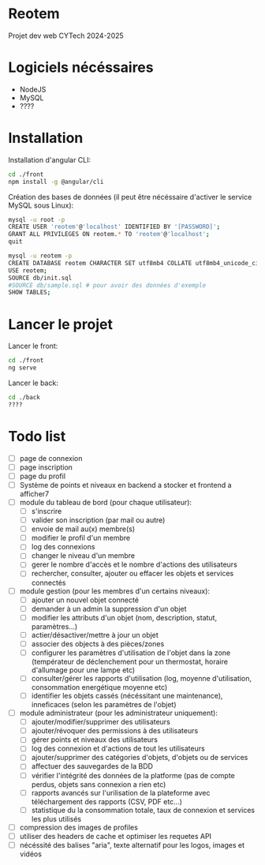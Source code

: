 # Reotem
Projet dev web CYTech 2024-2025

# Logiciels nécéssaires

- NodeJS
- MySQL
- ????

# Installation

Installation d'angular CLI:
```sh
cd ./front
npm install -g @angular/cli
```

Création des bases de données (il peut être nécéssaire d'activer le service MySQL sous Linux):
```sh
mysql -u root -p
CREATE USER 'reotem'@'localhost' IDENTIFIED BY '[PASSWORD]';
GRANT ALL PRIVILEGES ON reotem.* TO 'reotem'@'localhost';
quit

mysql -u reotem -p
CREATE DATABASE reotem CHARACTER SET utf8mb4 COLLATE utf8mb4_unicode_ci;
USE reotem;
SOURCE db/init.sql
#SOURCE db/sample.sql # pour avoir des données d'exemple
SHOW TABLES;
```

# Lancer le projet

Lancer le front:
```sh
cd ./front
ng serve
```

Lancer le back:
```sh
cd ./back
????
```

# Todo list

- [ ] page de connexion
- [ ] page inscription
- [ ] page du profil
- [ ] Système de points et niveaux en backend a stocker et frontend a afficher7
- [ ] module du tableau de bord (pour chaque utilisateur):
  - [ ] s'inscrire
  - [ ] valider son inscription (par mail ou autre)
  - [ ] envoie de mail au(x) membre(s)
  - [ ] modifier le profil d'un membre
  - [ ] log des connexions
  - [ ] changer le niveau d'un membre
  - [ ] gerer le nombre d'accès et le nombre d'actions des utilisateurs
  - [ ] rechercher, consulter, ajouter ou effacer les objets et services connectés
- [ ] module gestion (pour les membres d'un certains niveaux):
  - [ ] ajouter un nouvel objet connecté
  - [ ] demander à un admin la suppression d'un objet
  - [ ] modifier les attributs d'un objet (nom, description, statut, paramètres...)
  - [ ] actier/désactiver/mettre à jour un objet
  - [ ] associer des objects à des pièces/zones
  - [ ] configurer les paramètres d'utilisation de l'objet dans la zone (températeur de déclenchement pour un thermostat, horaire d'allumage pour une lampe etc)
  - [ ] consulter/gérer les rapports d'utilisation (log, moyenne d'utilisation, consommation energétique moyenne etc)
  - [ ] identifier les objets cassés (nécéssitant une maintenance), inneficaces (selon les paramètres de l'objet)
- [ ] module administrateur (pour les administrateur uniquement):
  - [ ] ajouter/modifier/supprimer des utilisateurs
  - [ ] ajouter/révoquer des permissions à des utilisateurs
  - [ ] gérer points et niveaux des utilisateurs
  - [ ] log des connexion et d'actions de tout les utilisateurs
  - [ ] ajouter/supprimer des catégories d'objets, d'objets ou de services
  - [ ] affectuer des sauvegardes de la BDD
  - [ ] vérifier l'intégrité des données de la platforme (pas de compte perdus, objets sans connexion a rien etc)
  - [ ] rapports avancés sur l'urilisation de la plateforme avec téléchargement des rapports (CSV, PDF etc...)
  - [ ] statistique du la consommation totale, taux de connexion et services les plus utilisés
- [ ] compression des images de profiles
- [ ] utiliser des headers de cache et optimiser les requetes API
- [ ] nécéssité des balises "aria", texte alternatif pour les logos, images et vidéos